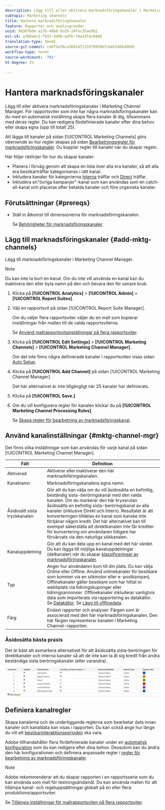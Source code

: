 ```yaml
---
description: Lägg till eller aktivera marknadsföringskanaler i Marketing Channel Manager. För rapportsviter som inte har några marknadsföringskanaler kan du med en automatisk inställning skapa flera kanaler åt dig, tillsammans med deras regler. Du kan redigera fördefinierade kanaler efter dina behov eller skapa egna (upp till totalt 25).
subtopic: Marketing channels
title: Hantera marknadsföringskanaler
feature: Rapporter och analysgrunder
uuid: 9d367bb6-a17b-49b8-9cd5-24fac35ae982
exl-id: a768a4c2-f922-4d96-a9fb-78a1dfac04d8
translation-type: tm+mt
source-git-commit: cddf2a76ca36914f133379959b7cbb5246bdd695
workflow-type: tm+mt
source-wordcount: '703'
ht-degree: 2%

---
```


# Hantera marknadsföringskanaler

Lägg till eller aktivera marknadsföringskanaler i Marketing Channel Manager. För rapportsviter som inte har några marknadsföringskanaler kan du med en automatisk inställning skapa flera kanaler åt dig, tillsammans med deras regler. Du kan redigera fördefinierade kanaler efter dina behov eller skapa egna (upp till totalt 25).

Att lägga till kanaler på sidan [!UICONTROL Marketing Channels] görs oberoende av hur regler skapas på sidan [Bearbetningsregler för marknadsföringskanaler](/help/components/c-marketing-channels/c-rules.md). Du kopplar regler till kanaler när du skapar regeln.

Här följer riktlinjer för hur du skapar kanaler:

* Planera i förväg genom att skapa en lista över alla era kanaler, så att alla era besökarträffar kategoriseras i rätt kanal.
* Inkludera kanaler för kategorierna [Interna](/help/components/c-marketing-channels/c-rules.md) träffar och [Direct](/help/components/c-marketing-channels/c-rules.md) träffar.
* Inkludera en&quot;övriga kampanjer&quot;-kanal som kan användas som en catch-all-kanal och placeras efter betalda kanaler och före organiska kanaler.


## Förutsättningar {#prereqs}

* Ställ in åtkomst till dimensionerna för marknadsföringskanalen.

   Se [Behörigheter för marknadsföringskanaler](/help/components/c-marketing-channels/c-channel-report-access.md).

## Lägg till marknadsföringskanaler {#add-mktg-channels}

Lägg till marknadsföringskanaler i Marketing Channel Manager.

>[!NOTE]
>
>Du kan inte ta bort en kanal. Om du inte vill använda en kanal kan du inaktivera den eller byta namn på den och bevara den för senare bruk.

1. Klicka på **[!UICONTROL Analytics]** > **[!UICONTROL Admin]** > **[!UICONTROL Report Suites]**.
1. Välj en rapportsvit på sidan [!UICONTROL Report Suite Manager].

   Om du väljer flera rapportsviter väljer du en mall som kopierar inställningar från mallen till de valda rapportsviterna.

   Se [Använd mallrapportsvitsinställningar på flera rapportsviter](/help/components/c-marketing-channels/c-getting-started-mchannel.md).

1. Klicka på **[!UICONTROL Edit Settings]** > **[!UICONTROL Marketing Channels]** > **[!UICONTROL Marketing Channel Manager]**.

   Om det inte finns några definierade kanaler i rapportsviten visas sidan [Auto Setup](/help/components/c-marketing-channels/c-getting-started-mchannel.md).

1. Klicka på **[!UICONTROL Add Channel]** på sidan [!UICONTROL Marketing Channel Manager].

   Det här alternativet är inte tillgängligt när 25 kanaler har definierats.

1. Klicka på **[!UICONTROL Save.]**
1. Om du vill konfigurera regler för kanalen klickar du på **[!UICONTROL Marketing Channel Processing Rules]**.

   Se [Skapa regler för bearbetning av marknadsföringskanal](/help/components/c-marketing-channels/c-rules.md).

## Använd kanalinställningar {#mktg-channel-mgr}

Det finns olika inställningar som kan användas för varje kanal på sidan [!UICONTROL Marketing Channel Manager].

| Fält | Definition |
|--- |--- |
| Aktiverad | Aktiverar eller inaktiverar den här marknadsföringskanalen. |
| Kanalnamn | Marknadsföringskanalens egna namn. |
| Åsidosätt sista tryckkanalen | Gör att du kan välja om du vill åsidosätta en befintlig, beständig sista-beröringskanal med den valda kanalen. Om du markerar den här kryssrutan åsidosätts en befintlig sista-beröringskanal av alla kanaler (inklusive Direkt och Intern). Resultatet är att konverteringen tilldelas en kanal som kanske inte förtjänar någon kredit. Det här alternativet kan till exempel säkerställa att direktkanalen inte får krediter för konvertering om användaren tidigare har förvärvats via den naturliga sökkanalen. |
| Kanaluppdelning | Gör att du kan dela upp en kanal med det här värdet. Du kan lägga till möjliga kanaluppdelningar (delkanaler) när du skapar [klassificeringar av marknadsföringskanaler](/help/components/c-marketing-channels/classifictions-mchannel.md). |
| Typ | Anger hur användaren kom till din plats. Du kan välja Online eller Offline. Använd onlinekanaler för besökare som kommer via en sökmotor eller e-postkampanj. Offlinekanaler gäller besökare som har hittat er webbplats via tidningskuponger eller tidningsannonser. Offlinekanaler inkluderar vanligtvis data som importerats via rapportering av datakällor. Se [Datakällor](https://docs.adobe.com/content/help/en/analytics/import/data-sources/datasrc-home.html). Se [Lägg till offlinedata](/help/components/c-marketing-channels/c-getting-started-mchannel.md). |
| Färg | Endast rapporter och analyser: Färgen som är associerad med den här marknadsföringskanalen. Den här färgen representerar kanalen i Marketing Channel-rapporten. |

### Åsidosätta bästa praxis

Det är bäst att avmarkera alternativet för att åsidosätta sista-beröringen för direktkanaler och interna kanaler så att de inte kan ta åt sig kredit från andra beständiga sista beröringskanaler (eller varandra).

![](assets/int-channel2.png)

## Definiera kanalregler

Skapa kanalerna och de underliggande reglerna som bearbetar data innan kanaler och kanaldata kan visas i rapporten. Du kan också ange hur länge du vill att [besökarinteraktionsperioden](/help/components/c-marketing-channels/visitor-engagement.md) ska vara.

Adobe tillhandahåller flera fördefinierade kanaler under en [automatisk konfiguration](/help/components/c-marketing-channels/c-getting-started-mchannel.md) som du kan redigera efter dina behov. Dessutom kan du ändra den här konfigurationen och definiera anpassade regler i [regler för bearbetning av marknadsföringskanaler](/help/components/c-marketing-channels/c-rules.md).

>[!NOTE]
>
>Adobe rekommenderar att du skapar rapporten i en rapportsserie som du kan använda som mall för testningsändamål. Du kan använda mallen för att tillämpa kanal- och regeluppsättningar globalt på en eller flera produktionsrapportsviter.
>
>Se [Tillämpa inställningar för mallrapportsviten på flera rapportsviter](/help/components/c-marketing-channels/c-getting-started-mchannel.md).
